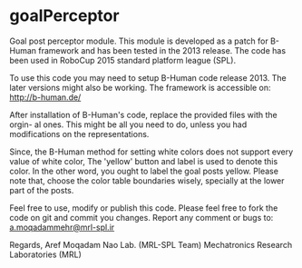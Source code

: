 # goalPerceptor
Goal post perceptor module. This module is developed as a patch for B-Human
framework and has been tested in the 2013 release. The code has been used in
RoboCup 2015 standard platform league (SPL).

To use this code you may need to setup B-Human code release 2013. The later
versions might also be working. The framework is accessible on:
		http://b-human.de/

After installation of B-Human's code, replace the provided files with the orgin-
al ones. This might be all you need to do, unless you had modifications on the
representations.

Since, the B-Human method for setting white colors does not support every value
of white color, The 'yellow' button and label is used to denote this color. In
the other word, you ought to label the goal posts yellow.
Please note that, choose the color table boundaries wisely, specially at the
lower part of the posts.

Feel free to use, modify or publish this code.
Please feel free to fork the code on git and commit you changes.
Report any comment or bugs to:
a.moqadammehr@mrl-spl.ir

Regards,
Aref Moqadam
Nao Lab. (MRL-SPL Team)
Mechatronics Research Laboratories (MRL)

